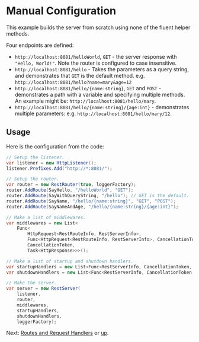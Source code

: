 # Manual Configuration

This example builds the server from scratch using none of the fluent helper
methods.

Four endpoints are defined:

* `http://localhost:8081/helloWorld`, `GET` - the server response with `"Hello, World!"`.
    Note the router is configured to case insensitive.
* `http://localhost:8081/hello` - Takes the parameters as a query string,
    and demonstrates that `GET` is the default method. e.g. `http://localhost:8081/hello?name=mary&age=12`
* `http://localhost:8081/hello/{name:string}`, `GET` and `POST` - demonstrates
    a path with a variable and specifying multiple methods. An example might be: 
    `http://localhost:8081/hello/mary`.
* `http://localhost:8081/hello/{name:string}/{age:int}` - demonstrates
    multiple parameters: e.g. `http://localhost:8081/hello/mary/12`.

## Usage

Here is the configuration from the code:

```csharp
// Setup the listener.
var listener = new HttpListener();
listener.Prefixes.Add("http://*:8081/");

// Setup the router.
var router = new RestRouter(true, loggerFactory);
router.AddRoute(SayHello, "/helloWorld", "GET");
router.AddRoute(SayWithQueryString, "/hello"); // GET is the default.
router.AddRoute(SayName, "/hello/{name:string}", "GET", "POST");
router.AddRoute(SayNameAndAge, "/hello/{name:string}/{age:int}");

// Make a list of middlewares.
var middlewares = new List<
    Func<
        HttpRequest<RestRouteInfo, RestServerInfo>,
        Func<HttpRequest<RestRouteInfo, RestServerInfo>, CancellationToken, Task<HttpResponse>>,
        CancellationToken,
        Task<HttpResponse>>>();

// Make a list of startup and shutdown handlers.
var startupHandlers = new List<Func<RestServerInfo, CancellationToken, Task>>();
var shutdownHandlers = new List<Func<RestServerInfo, CancellationToken, Task>>();

// Make the server.
var server = new RestServer(
    listener,
    router,
    middlewares,
    startupHandlers,
    shutdownHandlers,
    loggerFactory);
```

Next: [Routes and Request Handlers](../../RoutesAndRequestHandlers/) or [up](..).
